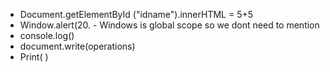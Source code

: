 -  Document.getElementById ("idname").innerHTML  = 5+5
- Window.alert(20.
      - Windows is global scope so we dont need to mention
- console.log()
- document.write(operations)
- Print( )